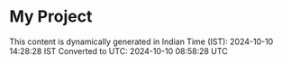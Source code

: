 # My Project

This content is dynamically generated in Indian Time (IST): 2024-10-10 14:28:28 IST
Converted to UTC: 2024-10-10 08:58:28 UTC
